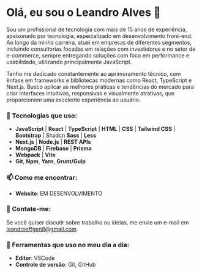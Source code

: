 # Olá, eu sou o Leandro Alves 👋

Sou um profissional de tecnologia com mais de 15 anos de experiência, apaixonado por tecnologia, especializado em desenvolvimento front-end. Ao longo da minha carreira, atuei em empresas de diferentes segmentos, incluindo consultorias focadas em relações com investidores e no setor de e-commerce, sempre entregando soluções com foco em performance e usabilidade, utilizando principalmente JavaScript.

Tenho me dedicado constantemente ao aprimoramento técnico, com ênfase em frameworks e bibliotecas modernas como React, TypeScript e Next.js. Busco aplicar as melhores práticas e tendências do mercado para criar interfaces intuitivas, responsivas e visualmente atrativas, que proporcionem uma excelente experiência ao usuário.

### 🚀 Tecnologias que uso:
- **JavaScript** | **React** | **TypeScript** | **HTML** | **CSS** | **Tailwind CSS** | **Bootstrap** | Shadcn **Sass** | **Less**  
- **Next.js** | **Node.js** | **REST APIs**
- **MongoDB** | **Firebase** | **Prisma**
- **Webpack** | **Vite**
- **Git**, **Npm**, **Yarn**, **Grunt/Gulp**

### 📫 Como me encontrar:
- **Website**: EM DESENVOLVIMENTO

### 💬 Contate-me:
Se você quiser discutir sobre trabalho ou ideias, me envie um e-mail em [leandroeffgen8@gmail.com](mailto:leandroeffgen8@gmail.com).

### 🔧 Ferramentas que uso no meu dia a dia:
- **Editor**: VSCode
- **Controle de versão**: Git, GitHub
